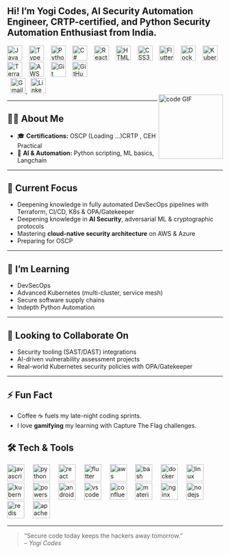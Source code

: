 <h2 align="left">Hi! I’m Yogi Codes,  AI Security Automation  Engineer, CRTP-certified, and Python Security  Automation Enthusiast  from India.</h2>

<div align="left">
<div align="left">
  <!-- Languages -->
  <img src="https://cdn.jsdelivr.net/gh/devicons/devicon/icons/javascript/javascript-original.svg" height="35" alt="JavaScript" />
  &nbsp;&nbsp;
  <img src="https://cdn.jsdelivr.net/gh/devicons/devicon/icons/typescript/typescript-original.svg" height="35" alt="TypeScript" />
  &nbsp;&nbsp;
  <img src="https://cdn.jsdelivr.net/gh/devicons/devicon/icons/python/python-original.svg" height="35" alt="Python" />
  &nbsp;&nbsp;
  <img src="https://cdn.jsdelivr.net/gh/devicons/devicon/icons/csharp/csharp-original.svg" height="35" alt="C#" />
  &nbsp;&nbsp;

  <!-- Frontend -->
  <img src="https://cdn.jsdelivr.net/gh/devicons/devicon/icons/react/react-original.svg" height="35" alt="React" />
  &nbsp;&nbsp;
  <img src="https://cdn.jsdelivr.net/gh/devicons/devicon/icons/html5/html5-original.svg" height="35" alt="HTML5" />
  &nbsp;&nbsp;
  <img src="https://cdn.jsdelivr.net/gh/devicons/devicon/icons/css3/css3-original.svg" height="35" alt="CSS3" />
  &nbsp;&nbsp;

  <!-- Mobile -->
  <img src="https://cdn.jsdelivr.net/gh/devicons/devicon/icons/flutter/flutter-original.svg" height="35" alt="Flutter" />
  &nbsp;&nbsp;

  <!-- DevOps & Cloud -->
  <img src="https://cdn.jsdelivr.net/gh/devicons/devicon/icons/docker/docker-original.svg" height="35" alt="Docker" />
  &nbsp;&nbsp;
  <img src="https://cdn.jsdelivr.net/gh/devicons/devicon/icons/kubernetes/kubernetes-plain.svg" height="35" alt="Kubernetes" />
  &nbsp;&nbsp;
  <img src="https://cdn.jsdelivr.net/gh/devicons/devicon/icons/terraform/terraform-original.svg" height="35" alt="Terraform" />
  &nbsp;&nbsp;
<img src="https://img.shields.io/badge/AWS-232F3E?style=for-the-badge&logo=amazonaws&logoColor=white" height="35" alt="AWS Badge" />
  &nbsp;&nbsp;

  <!-- Tools -->
  <img src="https://cdn.jsdelivr.net/gh/devicons/devicon/icons/git/git-original.svg" height="35" alt="Git" />
  &nbsp;&nbsp;
  <img src="https://cdn.jsdelivr.net/gh/devicons/devicon/icons/github/github-original.svg" height="35" alt="GitHub" />
</div>


</div>
<div align="left">
  &nbsp;
  <a href="mailto:yogicodes101@gmail.com" target="_blank">
    <img src="https://img.shields.io/static/v1?message=Gmail&logo=gmail&color=D14836&style=for-the-badge" height="35" alt="Gmail" />
  </a>
  &nbsp;
  <a href="https://www.linkedin.com/in/anik-ghosh-954a85202" target="_blank">
    <img src="https://img.shields.io/static/v1?message=LinkedIn&logo=linkedin&color=0077B5&style=for-the-badge" height="35" alt="LinkedIn" />
  </a>
</div>


<img align="right" height="150" src="https://avatars.githubusercontent.com/u/97585034" alt="code GIF" />

---

## 👨‍💻 About Me

- 🎓 **Certifications:** OSCP (Loading ...)CRTP , CEH Practical
- 🤖 **AI & Automation:** Python scripting, ML basics, Langchain
---

## 🔭 Current Focus

- Deepening knowledge in fully automated DevSecOps pipelines with Terraform, CI/CD, K8s & OPA/Gatekeeper  
- Deepening knowledge in **AI Security**, adversarial ML & cryptographic protocols  
- Mastering **cloud-native security architecture** on AWS & Azure
- Preparing for OSCP

---

## 🌱 I’m Learning

- DevSecOps
- Advanced Kubernetes (multi-cluster, service mesh)
- Secure software supply chains
- Indepth Python Automation

---

## 👯 Looking to Collaborate On

- Security tooling (SAST/DAST) integrations  
- AI-driven vulnerability assessment projects  
- Real-world Kubernetes security policies with OPA/Gatekeeper

---

## ⚡ Fun Fact

- Coffee ☕ fuels my late-night coding sprints.
- I love **gamifying** my learning with Capture The Flag challenges.


## 🛠️ Tech & Tools

<div align="left">
  <img src="https://cdn.jsdelivr.net/gh/devicons/devicon/icons/javascript/javascript-original.svg" height="40" alt="javascript logo"  />
  <img width="12" />
  <img src="https://cdn.jsdelivr.net/gh/devicons/devicon/icons/python/python-original.svg" height="40" alt="python logo"  />
  <img width="12" />
  <img src="https://cdn.jsdelivr.net/gh/devicons/devicon/icons/react/react-original.svg" height="40" alt="react logo"  />
  <img width="12" />
  <img src="https://cdn.jsdelivr.net/gh/devicons/devicon/icons/flutter/flutter-original.svg" height="40" alt="flutter logo"  />
  <img width="12" />
  <img src="https://cdn.jsdelivr.net/gh/devicons/devicon/icons/amazonwebservices/amazonwebservices-line-wordmark.svg" height="40" alt="aws logo"  />
  <img width="12" />
  <img src="https://cdn.jsdelivr.net/gh/devicons/devicon/icons/bash/bash-original.svg" height="40" alt="bash logo"  />
  <img width="12" />
  <img src="https://cdn.jsdelivr.net/gh/devicons/devicon/icons/docker/docker-original.svg" height="40" alt="docker logo"  />
  <img width="12" />
  <img src="https://cdn.jsdelivr.net/gh/devicons/devicon/icons/linux/linux-original.svg" height="40" alt="linux logo"  />
  <img width="12" />
  <img src="https://cdn.jsdelivr.net/gh/devicons/devicon/icons/kubernetes/kubernetes-plain.svg" height="40" alt="kubernetes logo"  />
  <img width="12" />
  <img src="https://skillicons.dev/icons?i=powershell" height="40" alt="powershell logo"  />
  <img width="12" />
  <img src="https://cdn.jsdelivr.net/gh/devicons/devicon/icons/androidstudio/androidstudio-original.svg" height="40" alt="androidstudio logo"  />
  <img width="12" />
  <img src="https://cdn.jsdelivr.net/gh/devicons/devicon/icons/vscode/vscode-original.svg" height="40" alt="vscode logo"  />
  <img width="12" />
  <img src="https://cdn.jsdelivr.net/gh/devicons/devicon/icons/confluence/confluence-original.svg" height="40" alt="confluence logo"  />
  <img width="12" />
  <img src="https://cdn.jsdelivr.net/gh/devicons/devicon/icons/materialui/materialui-original.svg" height="40" alt="materialui logo"  />
  <img width="12" />
  <img src="https://cdn.jsdelivr.net/gh/devicons/devicon/icons/nginx/nginx-original.svg" height="40" alt="nginx logo"  />
  <img width="12" />
  <img src="https://cdn.jsdelivr.net/gh/devicons/devicon/icons/nodejs/nodejs-original.svg" height="40" alt="nodejs logo"  />
  <img width="12" />
  <img src="https://cdn.jsdelivr.net/gh/devicons/devicon/icons/redis/redis-original.svg" height="40" alt="redis logo"  />
  <img width="12" />
  <img src="https://cdn.jsdelivr.net/gh/devicons/devicon/icons/apachekafka/apachekafka-original.svg" height="40" alt="apachekafka logo"  />
</div>

---

> “Secure code today keeps the hackers away tomorrow.”  
> – *Yogi Codes*

